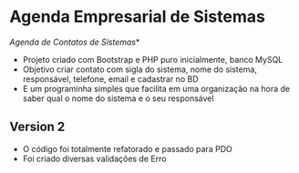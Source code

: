 # Agenda Empresarial de Sistemas

*Agenda de Contatos de Sistemas**

- Projeto criado com Bootstrap e PHP puro inicialmente, banco MySQL
- Objetivo criar contato com sigla do sistema, nome do sistema, responsável, telefone, email e cadastrar no BD
- E um programinha simples que facilita em uma organização na hora de saber qual o nome do sistema e o seu responsável

## Version 2

- O código foi totalmente refatorado e passado para PDO
- Foi criado diversas validações de Erro
  